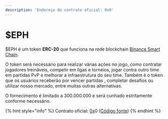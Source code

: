 ```yaml
---
description: 'Endereço do contrato oficial: 0x0'
---
```


# $EPH

$EPH é um token **ERC-20** que funciona na rede blockchain [Binance Smart Chain](https://coinmarketcap.com/alexandria/article/what-is-binance-smart-chain).

O token será necessário para realizar várias ações no jogo, como contratar jogadores treináveis, competir em ligas e torneios, jogar contra outro time em partidas PvP e melhorar a infraestrutura do seu time. Também é o token que os usuários receberão por vencer partidas , completar desafios ou utilizar nosso mercado, entre muitas outras alternativas.

O fornecimento é limitado a 300.000.000 e será cunhado estritamente conforme necessário.

{% hint style="info" %}
Contrato oficial: [0x](https://bscscan.com/token/0xfCf71d52d1aD105A4Dcf5809af5Bd560ABDaca0c)0 ([Código fonte](https://github.com/ephere-football/contracts/blob/master/contracts/EpherERC20.sol))
{% endhint %}
